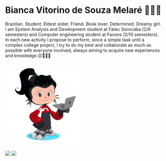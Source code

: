<h1 align="center">Bianca Vitorino de Souza Melaré 👩🏻‍💻 </h1>
<div class="conteiner">

<div class="item-conteiner" >
Brazilian. Student. Eldest sister. Friend. Book lover. Determined. Dreamy girl.
<br>
I am System Analysis and Development student at Fatec Sorocaba (2/6 semesters) and Computer engineering student at Facens (2/10 semesters). 
<br>
In each new activity I propose to perform, since a simple task until a complex college project, I try to do my best and collaborate as much as possible with everyone involved, always aiming to acquire new experiences and knowledge.😊👩🏻‍💻
<br><br>
  </div>
<div class="item-conteiner" >
<p align="left">
<img src="imagens/git (1).png/" width="250" height="250"/>
</p>
  </div>
  </div>
<div>
<a href = "mailto:biancavsmelare@gmail.com"><img src="https://img.shields.io/badge/Gmail-D14836?style=for-the-badge&logo=gmail&logoColor=white" target="_blank"></a>
<a href="https://www.linkedin.com/in/bianca-melaré-ba1a89241/" target="_blank"><img src="https://img.shields.io/badge/-LinkedIn-%230077B5?style=for-the-badge&logo=linkedin&logoColor=white" target="_blank"></a>   
</div>
